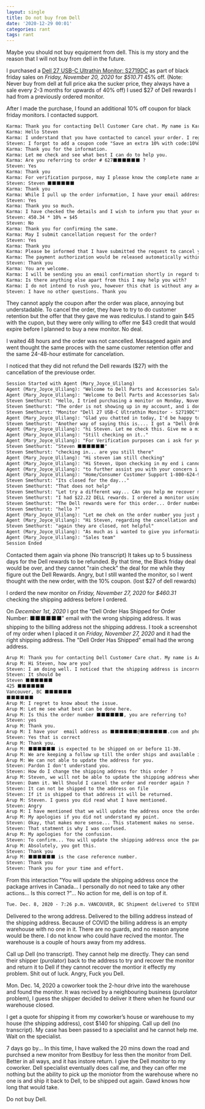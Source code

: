 ```yaml
---
layout: single
title: Do not buy from Dell
date: '2020-12-29 00:01'
categories: rant
tags: rant
---
```


Maybe you should not buy equipment from dell. This is my story and the reason that I will not buy from dell in the future.

I purchased a [Dell 27 USB-C Ultrathin Monitor: S2719DC](https://www.dell.com/en-ca/shop/dell-27-usb-c-ultrathin-monitor-s2719dc/apd/210-aqpv/monitors-monitor-accessories?ref=frommyaccount) as part of black friday sales on *Friday, November 20, 2020* for *$510.71* 45% off. (Note: Never buy from dell at full price aka the sucker price, they always have a sale every 2-3 months for upwards of 40% off) I used $27 of Dell rewards I had from a previously ordered monitor.

After I made the purchase, I found an additional 10% off coupon for black friday monitors. I contacted support.

```txt
Karma: Thank you for contacting Dell Customer Care chat. My name is Karma .. Please give me a moment while I review your case details and I will be glad to assist you. 
Karma: Hello Steven 
Karma: I understand that you have contacted to cancel your order. I regret to know that but I would be glad to assist you with the same. 
Steven: I forgot to add a coupon code "Save an extra 10% with code:10%OFFMONITOR" 
Karma: Thank you for the information. 
Karma: Let me check and see what best I can do to help you. 
Karma: Are you referring to order # 627⬛⬛⬛⬛⬛⬛ ? 
Steven: Yes 
Karma: Thank you 
Karma: For verification purpose, may I please know the complete name as it appears on the account please? 
Steven: Steven ⬛⬛⬛⬛⬛⬛ 
Karma: Thank you 
Karma: While I pull up the order information, I have your email address and phone number updated in our records as ⬛⬛⬛@⬛⬛⬛⬛⬛⬛.com and ⬛⬛⬛⬛⬛⬛⬛⬛⬛. Is that correct? 
Steven: Yes 
Karma: Thank you so much. 
Karma: I have checked the details and I wish to inform you that your order is estimated to ship on Nov 24, 2020 and estimated to delivery Dec 07, 2020. I would also like to check if you will consider to keep the order if I offer you a credit for $43 ? 
Steven: 450.34 * 10% = $45 
Steven: No 
Karma: Thank you for confirming the same. 
Karma: May I submit cancellation request for the order? 
Steven: Yes 
Karma: Thank you 
Karma: Please be informed that I have submitted the request to cancel your order and your order would be cancelled within next 24 hours.You may check the status of Cancellation on Dell.ca or on your Dell "My Account". 
Karma: The payment authorization would be released automatically within 24-48 hours post cancellation of the order. 
Steven: Thank you 
Karma: You are welcome. 
Karma: I will be sending you an email confirmation shortly in regard to our conversation, along with a case number 104⬛⬛⬛⬛⬛⬛ in the subject line, which you could refer for any future assistance. If you have any concerns, please contact us back. 
Karma: Is there anything else apart from this I may help you with? 
Karma: I do not intend to rush you, however this chat is without any activity for over 2 minute now. I want to make sure our chat is still connected. 
Steven: I have no other questions. Thank you 
```

They cannot apply the coupon after the order was place, annoying but understadable. To cancel the order, they have to try to do customer retention but the offer that they gave me was rediculus. I stand to gain $45 with the cupon, but they were only willing to offer me $43 credit that would expire before I planned to buy a new monitor. No deal.

I waited 48 hours and the order was not cancelled. Messageed again and went thought the same proces with the same customer retention offer and the same 24-48-hour estimate for cancelation.

I noticed that they did not refund the Dell rewards ($27) with the cancellation of the previouse order.

```txt
Session Started with Agent (Mary_Joyce_Ulilang)
Agent (Mary_Joyce_Ulilang): "Welcome to Dell Parts and Accessories Sales Chat! This is Joyce and I will be your Dell Sales Chat Expert. I can be reached at ⬛⬛⬛⬛⬛⬛@Dellteam.com How can i help you with your purchase today?"
Agent (Mary_Joyce_Ulilang): "Welcome to Dell Parts and Accessories Sales Chat! This is Joyce and I will be your Dell Sales Chat Expert. I can be reached at ⬛⬛⬛⬛⬛⬛@Dellteam.com How can i help you with your purchase today?"
Steven Smethurst: "Hello, I tried purchasing a monitor on Monday, November 23, 2020 I got an "acknowledgment" (We have received your order) email but no order information. Order Info Order Date: 23/11/2020 Customer Number: ⬛⬛⬛⬛⬛⬛ DPID: ⬛⬛⬛⬛⬛⬛"
Steven Smethurst: "The order is not showing up in my account, and i don't have an order number to add it"
Steven Smethurst: "Monitor "Dell 27 USB-C Ultrathin Monitor - S2719DC""
Agent (Mary_Joyce_Ulilang): "Glad you chatted in today, I'd be happy to help you."
Steven Smethurst: "Another way of saying this is.... I got a "Dell Order Has Been Acknowledged" email from dell after ordering the monitor online. But i did not get a "Dell Order Has Been Confirmed for Order Number: #######" email ."
Agent (Mary_Joyce_Ulilang): "hi Steven. Let me check this. Give me a minute or two to pull up your acct"
Agent (Mary_Joyce_Ulilang): "Still checking on it.."
Agent (Mary_Joyce_Ulilang): "For Verification purposes can i ask for your full name"
Steven Smethurst: "Steven ⬛⬛⬛⬛⬛⬛"
Steven Smethurst: "checking in... are you still there"
Agent (Mary_Joyce_Ulilang): "Hi steven iam still checking"
Agent (Mary_Joyce_Ulilang): "Hi Steven, Upon checking in my end i cannot view your order record based on the DPID you have provided..."
Agent (Mary_Joyce_Ulilang): "to further assist you with your concern i wll give you the contact number of our customer care Team"
Agent (Mary_Joyce_Ulilang): "Home/Consumer Customer Support 1-800-624-9897 Monday-Friday: 7:00 a.m. to 7:00 p.m. (CST"
Steven Smethurst: "Its closed for the day..."
Steven Smethurst: "That does not help"
Steven Smethurst: "Let try a different way... CAn you help me recover my Dell Rewards ?"
Steven Smethurst: "I had $22.22 DELL rewards. I ordered a monitor using the Dell rewards, then cancelled the order. I was not refunded the Dell rewards upon cancellation"
Steven Smethurst: "The Dell rewards were for this order... Order number:⬛⬛⬛⬛⬛⬛"
Steven Smethurst: "hello ?"
Agent (Mary_Joyce_Ulilang): "Let me chek on the order number you just provided"
Agent (Mary_Joyce_Ulilang): "Hi Steven, regarding the cancellation and for refund of your order, kindly call our customer care Home/Consumer Customer Support 1-800-624-9897 Monday-Friday: 7:00 a.m. to 7:00 p.m. (CST"
Steven Smethurst: "again they are closed, not helpful"
Agent (Mary_Joyce_Ulilang): "As much as i wanted to give you information about refund and cancellation i handled Dells Part and Accessories Team"
Agent (Mary_Joyce_Ulilang): "Sales team"
Session Ended
```

Contacted them again via phone (No transcript) It takes up to 5 bussiness days for the Dell rewards to be refunded. By that time, the Black friday deal would be over, and they cannot "rain check" the deal for me while they figure out the Dell Rewards. Angry, but I still wanted the monitor, so I went thought with the new order, with the 10% coupon. (lost $27 of dell rewards)

I orderd the new monitor on *Friday, November 27, 2020* for *$460.31* checking the shipping address before I ordered.

On *December 1st, 2020* I got the "Dell Order Has Shipped for Order Number: ⬛⬛⬛⬛⬛⬛" email with the wrong shipping address. It was shipping to the billing address not the shipping address. I took a screenshot of my order when I placed it on *Friday, November 27, 2020* and it had the right shipping address. The "Dell Order Has Shipped" email had the wrong address.

```txt
Arup M: Thank you for contacting Dell Customer Care chat. My name is Arup Mishra. Please give me a moment while I review your case details and I will be glad to assist you. 
Arup M: Hi Steven, how are you? 
Steven: I am doing well. I noticed that the shipping address is incorrect on my order 
Steven: It should be 
Steven ⬛⬛⬛⬛⬛⬛
425 ⬛⬛⬛⬛⬛⬛
Vancouver, BC ⬛⬛⬛⬛⬛⬛
⬛⬛⬛⬛⬛⬛ 
Arup M: I regret to know about the issue. 
Arup M: Let me see what best can be done here. 
Arup M: Is this the order number ⬛⬛⬛⬛⬛⬛, you are referring to? 
Steven: yes 
Arup M: Thank you. 
Arup M: I have your  email address as ⬛⬛⬛⬛⬛⬛@⬛⬛⬛⬛⬛⬛.com and phone Number is ⬛⬛⬛⬛⬛⬛
Steven: Yes that is correct 
Arup M: Thank you. 
Arup M: ⬛⬛⬛⬛⬛⬛ is expected to be shipped on or before 11-30. 
Arup M: We are keeping a follow up till the order ships and available in Canada. 
Arup M: We can not able to update the address for you. 
Steven: Pardon I don't understand you. 
Steven: How do I change the shipping address for this order ? 
Arup M: Steven, we will not be able to update the shipping address when the order is in production. 
Steven: Damn it. Well Should I cancel the order and reorder again ? 
Steven: It can not be shipped to the address on file 
Steven: If it is shipped to that address it will be returned. 
Arup M: Steven. I guess you did read what I have mentioned. 
Steven: Angry 
Arup M: I have mentioned that we will update the address once the order ships from USA facilities and available in Canada. 
Arup M: My apologies if you did not understand my point. 
Steven: Okay, that makes more sense... This statement makes no sense.  "We can not able to update the address for you. " 
Steven: That statment is why I was confused. 
Arup M: My apologies for the confusion. 
Steven: To confirm... You will update the shipping address once the package arrives in Canada... I personally do not need to take any other actions... Is this correct ? 
Arup M: Absolutely, you got this. 
Steven: Thank you 
Arup M: ⬛⬛⬛⬛⬛⬛ is the case reference number. 
Steven: Thank you 
Steven: Thank you for your time and effort. 
```

From this interaction "You will update the shipping address once the package arrives in Canada... I personally do not need to take any other actions... Is this correct ?"... No action for me, dell is on top of it.

```txt
Tue. Dec. 8, 2020 - 7:26 p.m. VANCOUVER, BC Shipment delivered to STEVEN at: GUARD of ⬛⬛⬛⬛⬛⬛
```

Delivered to the wrong address. Delivered to the billing address instead of the shipping address. Because of COVID the billing address is an empty warehouse with no one in it. There are no guards, and no reason anyone would be there. I do not know who could have recived the montor. The warehouse is a couple of hours away from my address.

Call up Dell (no transcript). They cannot help me directly. They can send their shipper (purolator) back to the address to try and recover the monitor and return it to Dell if they cannot recover the montior it effectly my problem. Shit out of luck. Angry, Fuck you Dell.

Mon. Dec. 14, 2020 a coworker took the 2-hour drive into the warehouse and found the monitor. It was recived by a neighbouring business (purolator problem), I guess the shipper decided to deliver it there when he found our warehouse closed.

I get a quote for shipping it from my coworker’s house or warehouse to my house (the shipping address), cost $140 for shipping. Call up dell (no transcript). My case has been passed to a specialist and he cannot help me. Wait on the specialist.

7 days go by... In this time, I have walked the 20 mins down the road and purchsed a new monitor from Bestbuy for less then the monitor from Dell. Better in all ways, and it has instore return. I give the Dell monitor to my coworker. Dell specialist eventually does call me, and they can offer me nothing but the ability to pick up the moniotor from the warehouse where no one is and ship it back to Dell, to be shipped out again. Gawd knows how long that would take.

Do not buy Dell.
